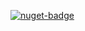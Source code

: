 [![nuget-badge](https://img.shields.io/badge/nuget-active-blue.svg)](https://www.nuget.org/packages/NequeoXml)

